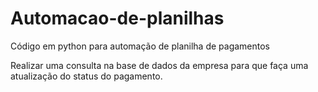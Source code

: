 # Automacao-de-planilhas
Código em python para automação de planilha de pagamentos

Realizar uma consulta na base de dados da empresa para que faça uma atualização do status do pagamento.
